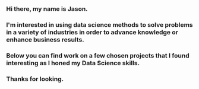 ### Hi there, my name is Jason.

### I'm interested in using data science methods to solve problems in a variety of industries in order to advance knowledge or enhance business results.
### Below you can find work on a few chosen projects that I found interesting as I honed my Data Science skills. 

### Thanks for looking. 

